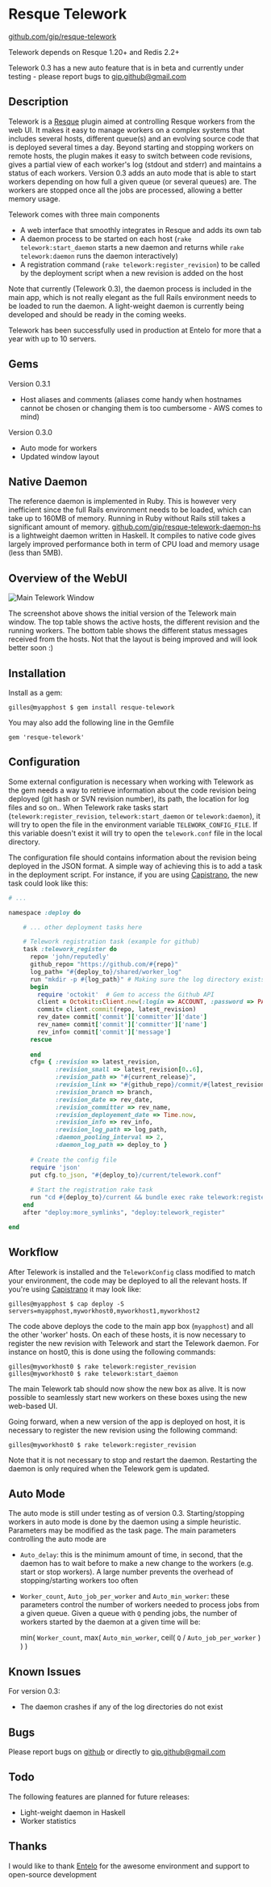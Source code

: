 Resque Telework
===============

[github.com/gip/resque-telework](https://github.com/gip/resque-telework)

Telework depends on Resque 1.20+ and Redis 2.2+

Telework 0.3 has a new auto feature that is in beta and currently under testing - please report bugs to [gip.github@gmail.com](gip.github@gmail.com)

Description
-----------

Telework is a [Resque](https://github.com/defunkt/resque) plugin aimed at controlling Resque workers from the web UI. It makes it easy to manage workers on a complex systems that includes several hosts, different queue(s) and an evolving source code that is deployed several times a day. Beyond starting and stopping workers on remote hosts, the plugin makes it easy to switch between code revisions, gives a partial view of each worker's log (stdout and stderr) and maintains a status of each workers. Version 0.3 adds an auto mode that is able to start workers depending on how full a given queue (or several queues) are. The workers are stopped once all the jobs are processed, allowing a better memory usage.

Telework comes with three main components

* A web interface that smoothly integrates in Resque and adds its own tab
* A daemon process to be started on each host (`rake telework:start_daemon` starts a new daemon and returns while `rake telework:daemon` runs the daemon interactively)
* A registration command (`rake telework:register_revision`) to be called by the deployment script when a new revision is added on the host

Note that currently (Telework 0.3), the daemon process is included in the main app, which is not really elegant as the full Rails environment needs to be loaded to run the daemon. A light-weight daemon is currently being developed and should be ready in the coming weeks.

Telework has been successfully used in production at Entelo for more that a year with up to 10 servers.

Gems
----

Version 0.3.1
* Host aliases and comments (aliases come handy when hostnames cannot be chosen or changing them is too cumbersome - AWS comes to mind)

Version 0.3.0
* Auto mode for workers
* Updated window layout

Native Daemon
-------------

The reference daemon is implemented in Ruby. This is however very inefficient since the full Rails environment needs to be loaded, which can take up to 160MB of memory. Running in Ruby without Rails still takes a significant amount of memory. [github.com/gip/resque-telework-daemon-hs](https://github.com/gip/resque-telework-daemon-hs) is a lightweight daemon written in Haskell. It compiles to native code gives largely improved performance both in term of CPU load and memory usage (less than 5MB).


Overview of the WebUI
---------------------

![Main Telework Window](https://github.com/gip/resque-telework/raw/master/doc/screenshots/view_overview.png)

The screenshot above shows the initial version of the Telework main window. The top table shows the active hosts, the different revision and the running workers. The bottom table shows the different status messages received from the hosts. Not that the layout is being improved and will look better soon :)

Installation
------------

Install as a gem:

```
gilles@myapphost $ gem install resque-telework
```

You may also add the following line in the Gemfile

```
gem 'resque-telework'
```

Configuration
-------------

Some external configuration is necessary when working with Telework as the gem needs a way to retrieve information about the code revision being deployed (git hash or SVN revision number), its path, the location for log files and so on.. When Telework rake tasks start (`telework:register_revision`, `telework:start_daemon` or `telework:daemon`), it will try to open the file in the environment variable `TELEWORK_CONFIG_FILE`. If this variable doesn't exist it will try to open the `telework.conf` file in the local directory.

The configuration file should contains information about the revision being deployed in the JSON format. A simple way of achieving this is to add a task in the deployment script. For instance, if you are using [Capistrano](https://github.com/capistrano/capistrano), the new task could look like this:

```ruby
# ...

namespace :deploy do

    # ... other deployment tasks here

    # Telework registration task (example for github)
    task :telework_register do
      repo= 'john/reputedly'                                                         # <<< Change your Github repo name here 
      github_repo= "https://github.com/#{repo}"
      log_path= "#{deploy_to}/shared/worker_log"                                     # <<< Change paths to the log files here
      run "mkdir -p #{log_path}" # Making sure the log directory exists
      begin 
        require 'octokit'  # Gem to access the Github API
        client = Octokit::Client.new(:login => ACCOUNT, :password => PASSWORD )      # <<< Put your Github credentials here
        commit= client.commit(repo, latest_revision)
        rev_date= commit['commit']['committer']['date']
        rev_name= commit['commit']['committer']['name']
        rev_info= commit['commit']['message']
      rescue                                                                         # No big deal if there is a problem accessing Github, 
                                                                                     #   the info fields will just remain empty
      end
      cfg= { :revision => latest_revision,                                           # latest_revison, current_release, branch,...
             :revision_small => latest_revision[0..6],                               #   are defined by Capistrano
             :revision_path => "#{current_release}",
             :revision_link => "#{github_repo}/commit/#{latest_revision}",
             :revision_branch => branch,
             :revision_date => rev_date,
             :revision_committer => rev_name,
             :revision_deployement_date => Time.now,
             :revision_info => rev_info,
             :revision_log_path => log_path,
             :daemon_pooling_interval => 2,
             :daemon_log_path => deploy_to }
      
      # Create the config file
      require 'json' 
      put cfg.to_json, "#{deploy_to}/current/telework.conf"
      
      # Start the registration rake task
      run "cd #{deploy_to}/current && bundle exec rake telework:register_revision --trace"
    end
    after "deploy:more_symlinks", "deploy:telework_register"                          # <<< Schedule the task at the end of deployment

end
```

Workflow
--------

After Telework is installed and the `TeleworkConfig` class modified to match your environment, the code may be deployed to all the relevant hosts. If you're using [Capistrano](https://github.com/capistrano/capistrano) it may look like:

```
gilles@myapphost $ cap deploy -S servers=myapphost,myworkhost0,myworkhost1,myworkhost2
```

The code above deploys the code to the main app box (`myapphost`) and all the other 'worker' hosts. On each of these hosts, it is now necessary to register the new revision with Telework and start the Telework daemon. For instance on host0, this is done using the following commands:

```
gilles@myworkhost0 $ rake telework:register_revision
gilles@myworkhost0 $ rake telework:start_daemon
```

The main Telework tab should now show the new box as alive. It is now possible to seamlessly start new workers on these boxes using the new web-based UI.

Going forward, when a new version of the app is deployed on host, it is necessary to register the new revision using the following command:

```
gilles@myworkhost0 $ rake telework:register_revision
```
Note that it is not necessary to stop and restart the daemon. Restarting the daemon is only required when the Telework gem is updated.

Auto Mode
---------

The auto mode is still under testing as of version 0.3. Starting/stopping workers in auto mode is done by the daemon using a simple heuristic. Parameters may be modified as the task page. The main parameters controlling the auto mode are
* `Auto_delay`: this is the minimum amount of time, in second, that the daemon has to wait before to make a new change to the workers (e.g. start or stop workers). A large number prevents the overhead of stopping/starting workers too often
* `Worker_count`, `Auto_job_per_worker` and `Auto_min_worker`: these parameters control the number of workers needed to process jobs from a given queue. Given a queue with `Q` pending jobs, the number of workers started by the daemon at a given time will be:

  min( `Worker_count`, max( `Auto_min_worker`, ceil( `Q` / `Auto_job_per_worker` ) ) )

Known Issues
------------

For version 0.3:

* The daemon crashes if any of the log directories do not exist

Bugs
----

Please report bugs on [github](https://github.com/gip/resque-telework/issues) or directly to [gip.github@gmail.com](gip.github@gmail.com)

Todo
----

The following features are planned for future releases:

* Light-weight daemon in Haskell
* Worker statistics

Thanks
------

I would like to thank [Entelo](http://www.entelo.com/) for the awesome environment and support to open-source development 

